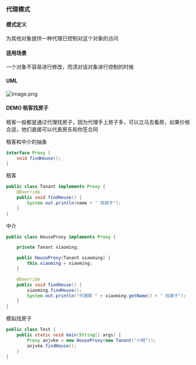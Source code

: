 ### 代理模式

#### 模式定义
为其他对象提供一种代理已控制对这个对象的访问

#### 适用场景
一个对象不容易进行修改，而须对该对象进行控制的时候

#### UML
![image.png](http://img.masterjoy.top/20190924/9d93426018ae1e7f877aaaf7606bb5ea.png)

#### DEMO 租客找房子
租客一般都是通过代理找房子，因为代理手上房子多，可以立马去看房，如果价格合适，他们直接可以代表房东和你签合同

租客和中介的抽象
```java
interface Proxy {
    void findHouse();
}
```
租客
```java
public class Tanant implements Proxy {
    @Override
    public void findHouse() {
        System.out.println(name + " 找房子");
    }
}
```
中介
```java
public class HouseProxy implements Proxy {

    private Tanant xiaoming;

    public HouseProxy(Tanant xiaoming) {
        this.xiaoming = xiaoming;
    }

    @Override
    public void findHouse() {
        xiaoming.findHouse();
        System.out.println("代理帮 " + xiaoming.getName() + " 找房子");
    }
}
```
模拟找房子
```java
public class Test {
    public static void main(String[] args) {
        Proxy anjvke = new HouseProxy(new Tanant("小明"));
        anjvke.findHouse();
    }
}
```